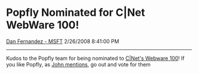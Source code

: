 <div id="page">

# Popfly Nominated for C|Net WebWare 100\!

[Dan Fernandez -
MSFT](https://social.msdn.microsoft.com/profile/Dan%20Fernandez%20-%20MSFT)
2/26/2008 8:41:00 PM

-----

<div id="content">

Kudos to the Popfly team for being nominated to [C|Net's
Webware 100](http://www.webware.com/html/ww/100/2008/vote_publish.html?compid=103440)\!
If you like Popfly, as [John
mentions](http://blogs.msdn.com/johnmont/archive/2008/02/25/popfly-nominated-for-cnet-webware-100.aspx), go
out and vote for them

</div>

</div>
